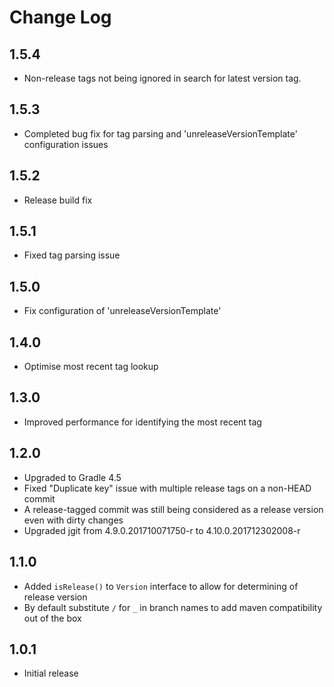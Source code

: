 # Change Log

## 1.5.4
* Non-release tags not being ignored in search for latest version tag.

## 1.5.3
* Completed bug fix for tag parsing and 'unreleaseVersionTemplate' configuration issues

## 1.5.2
* Release build fix

## 1.5.1
* Fixed tag parsing issue

## 1.5.0
* Fix configuration of 'unreleaseVersionTemplate'

## 1.4.0
* Optimise most recent tag lookup

## 1.3.0
* Improved performance for identifying the most recent tag

## 1.2.0
* Upgraded to Gradle 4.5
* Fixed "Duplicate key" issue with multiple release tags on a non-HEAD commit
* A release-tagged commit was still being considered as a release version even with dirty changes
* Upgraded jgit from 4.9.0.201710071750-r to 4.10.0.201712302008-r
## 1.1.0
* Added `isRelease()` to `Version` interface to allow for determining of release version
* By default substitute `/` for `_` in branch names to add maven compatibility out of the box

## 1.0.1
* Initial release
